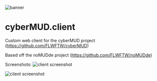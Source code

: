 ![banner](https://i.imgur.com/SNkUjqc.png)

# cyberMUD.client
Custom web client for the cyberMUD project (https://github.com/FLWFTW/cyberMUD)

Based off the noMUDde project (https://github.com/FLWFTW/noMUDde)

Screenshots:
![client screenshot](https://i.imgur.com/nGeSmpR.jpg)

![client screenshot](https://i.imgur.com/W04KXeP.jpg)
